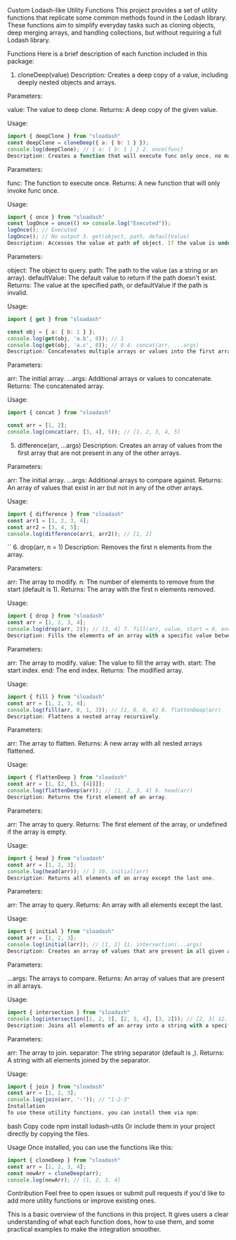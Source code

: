 Custom Lodash-like Utility Functions
This project provides a set of utility functions that replicate some common methods found in the Lodash library. These functions aim to simplify everyday tasks such as cloning objects, deep merging arrays, and handling collections, but without requiring a full Lodash library.

Functions
Here is a brief description of each function included in this package:

1. cloneDeep(value)
   Description: Creates a deep copy of a value, including deeply nested objects and arrays.

Parameters:

value: The value to deep clone.
Returns: A deep copy of the given value.

Usage:

```javascript
import { deepClone } from "sloadash"
const deepClone = cloneDeep({ a: { b: 1 } });
console.log(deepClone); // { a: { b: 1 } } 2. once(func)
Description: Creates a function that will execute func only once, no matter how many times it's called.
```

Parameters:

func: The function to execute once.
Returns: A new function that will only invoke func once.

Usage:

```javascript
import { once } from "sloadash"
const logOnce = once(() => console.log("Executed"));
logOnce(); // Executed
logOnce(); // No output 3. get(object, path, defaultValue)
Description: Accesses the value at path of object. If the value is undefined, it returns the defaultValue.

```

Parameters:

object: The object to query.
path: The path to the value (as a string or an array).
defaultValue: The default value to return if the path doesn't exist.
Returns: The value at the specified path, or defaultValue if the path is invalid.

Usage:

```javascript
import { get } from "sloadash"

const obj = { a: { b: 1 } };
console.log(get(obj, 'a.b', 0)); // 1
console.log(get(obj, 'a.c', 0)); // 0 4. concat(arr, ...args)
Description: Concatenates multiple arrays or values into the first array.
```

Parameters:

arr: The initial array.
...args: Additional arrays or values to concatenate.
Returns: The concatenated array.

Usage:
```javascript
import { concat } from "sloadash"

const arr = [1, 2];
console.log(concat(arr, [3, 4], 5)); // [1, 2, 3, 4, 5]
```

5. difference(arr, ...args)
   Description: Creates an array of values from the first array that are not present in any of the other arrays.

Parameters:

arr: The initial array.
...args: Additional arrays to compare against.
Returns: An array of values that exist in arr but not in any of the other arrays.

Usage:
```javascript
import { difference } from "sloadash"
const arr1 = [1, 2, 3, 4];
const arr2 = [3, 4, 5];
console.log(difference(arr1, arr2)); // [1, 2]
```

`` 6. drop(arr, n = 1)
Description: Removes the first n elements from the array.

Parameters:

arr: The array to modify.
n: The number of elements to remove from the start (default is 1).
Returns: The array with the first n elements removed.

Usage:

```javascript
import { drop } from "sloadash"
const arr = [1, 2, 3, 4];
console.log(drop(arr, 2)); // [3, 4] 7. fill(arr, value, start = 0, end = arr.length)
Description: Fills the elements of an array with a specific value between start and end indices.
```

Parameters:

arr: The array to modify.
value: The value to fill the array with.
start: The start index.
end: The end index.
Returns: The modified array.

Usage:


```javascript
import { fill } from "sloadash"
const arr = [1, 2, 3, 4];
console.log(fill(arr, 0, 1, 3)); // [1, 0, 0, 4] 8. flattenDeep(arr)
Description: Flattens a nested array recursively.
```

Parameters:

arr: The array to flatten.
Returns: A new array with all nested arrays flattened.

Usage:

```javascript
import { flattenDeep } from "sloadash"
const arr = [1, [2, [3, [4]]]];
console.log(flattenDeep(arr)); // [1, 2, 3, 4] 9. head(arr)
Description: Returns the first element of an array.
```

Parameters:

arr: The array to query.
Returns: The first element of the array, or undefined if the array is empty.

Usage:

```javascript
import { head } from "sloadash"
const arr = [1, 2, 3];
console.log(head(arr)); // 1 10. initial(arr)
Description: Returns all elements of an array except the last one.
```

Parameters:

arr: The array to query.
Returns: An array with all elements except the last.

Usage:

```javascript
import { initial } from "sloadash"
const arr = [1, 2, 3];
console.log(initial(arr)); // [1, 2] 11. intersection(...args)
Description: Creates an array of values that are present in all given arrays.
```

Parameters:

...args: The arrays to compare.
Returns: An array of values that are present in all arrays.

Usage:

```javascript
import { intersection } from "sloadash"
console.log(intersection([1, 2, 3], [2, 3, 4], [3, 2])); // [2, 3] 12. join(arr, separator = ',')
Description: Joins all elements of an array into a string with a specified separator.
```

Parameters:

arr: The array to join.
separator: The string separator (default is ,).
Returns: A string with all elements joined by the separator.

Usage:
```javascript
import { join } from "sloadash"
const arr = [1, 2, 3];
console.log(join(arr, '-')); // "1-2-3"
Installation
To use these utility functions, you can install them via npm:

```
bash
Copy code
npm install lodash-utils
Or include them in your project directly by copying the files.

Usage
Once installed, you can use the functions like this:


```javascript
import { cloneDeep } from "sloadash"
const arr = [1, 2, 3, 4];
const newArr = cloneDeep(arr);
console.log(newArr); // [1, 2, 3, 4]

```
Contribution
Feel free to open issues or submit pull requests if you'd like to add more utility functions or improve existing ones.


This is a basic overview of the functions in this project. It gives users a clear understanding of what each function does, how to use them, and some practical examples to make the integration smoother.
